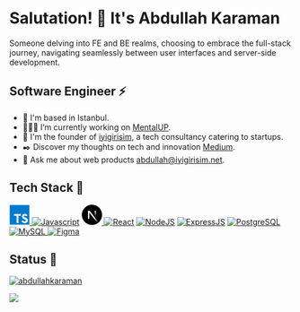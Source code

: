 # Salutation! 📢 It's Abdullah Karaman

Someone delving into FE and BE realms, choosing to embrace the full-stack journey, navigating seamlessly between user interfaces and server-side development.

## Software Engineer ⚡

- 📍 I'm based in Istanbul.
- 👨🏻‍💻 I’m currently working on [MentalUP](https://mentalup.co).
- 🚀 I'm the founder of [iyigirisim](https://iyigirisim.net), a tech consultancy catering to startups.
- ✒️ Discover my thoughts on tech and innovation [Medium](https://medium.com/@karamonist).
- 💬 Ask me about web products [abdullah@iyigirisim.net](mailto:abdullah@iyigirisim.net).

## Tech Stack 🦾

<p align="left">
<a href="https://www.typescriptlang.org/" target="_blank" rel="noreferrer">
  <img src="https://raw.githubusercontent.com/devicons/devicon/master/icons/typescript/typescript-original.svg" width="36" height="36" alt="TypeScript" />
</a>
<a href="https://developer.mozilla.org/en-US/docs/Web/JavaScript" target="_blank" rel="noreferrer"><img src="https://cdn.jsdelivr.net/gh/devicons/devicon/icons/javascript/javascript-original.svg" width="36" height="36" alt="Javascript" /></a>
<a href="https://nextjs.org/" target="_blank" rel="noreferrer">
  <img src="https://raw.githubusercontent.com/devicons/devicon/master/icons/nextjs/nextjs-original.svg" width="36" height="36" alt="Next.js" />
</a>
<a href="https://reactjs.org/" target="_blank" rel="noreferrer"><img src="https://cdn.jsdelivr.net/gh/devicons/devicon/icons/react/react-original.svg" width="36" height="36" alt="React" /></a>
<a href="https://nodejs.org/en/" target="_blank" rel="noreferrer"><img src="https://cdn.jsdelivr.net/gh/devicons/devicon/icons/nodejs/nodejs-original.svg" width="36" height="36" alt="NodeJS" /></a>
<a href="https://expressjs.com/" target="_blank" rel="noreferrer"><img src="https://cdn.jsdelivr.net/gh/devicons/devicon/icons/express/express-original.svg" width="36" height="36" alt="ExpressJS" /></a>
<a href="https://www.postgresql.org/" target="_blank" rel="noreferrer"><img src="https://cdn.jsdelivr.net/gh/devicons/devicon/icons/postgresql/postgresql-plain.svg" width="36" height="36" alt="PostgreSQL" /></a>
<a href="https://www.mysql.com/" target="_blank" rel="noreferrer">
  <img src="https://www.mysql.com/common/logos/logo-mysql-170x115.png" width="36" height="36" alt="MySQL" />
</a>
<a href="https://www.figma.com/" target="_blank" rel="noreferrer"><img src="https://cdn.jsdelivr.net/gh/devicons/devicon/icons/figma/figma-original.svg" width="36" height="36" alt="Figma" /></a>
</p>

## Status 🎯

<p align="left"><a href="https://github.com/ryo-ma/github-profile-trophy"><img src="https://github-profile-trophy.vercel.app/?username=abdullahkaraman" alt="abdullahkaraman" /></a></p>

<a href="https://www.twitter.com/karamonist" target="_blank" rel="noreferrer"><img
src="https://img.shields.io/twitter/follow/karamonist?logo=twitter&style=for-the-badge&color=6366f1&labelColor=1c1917"/></a>

